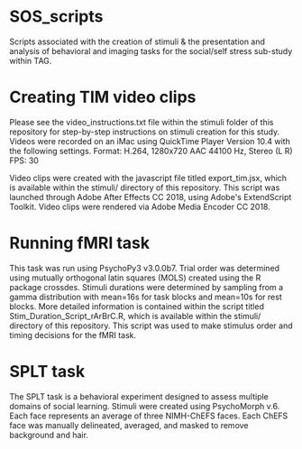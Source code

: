 # SOS_scripts
Scripts associated with the creation of stimuli &amp; the presentation and analysis of behavioral and imaging tasks for the social/self stress sub-study within TAG.  

# Creating TIM video clips
Please see the video_instructions.txt file within the stimuli folder of this repository for step-by-step instructions on stimuli creation for this study.  Videos were recorded on an iMac using QuickTime Player Version 10.4 with the following settings.
  Format: H.264, 1280x720
          AAC 44100 Hz, Stereo (L R)
  FPS: 30

Video clips were created with the javascript file titled export_tim.jsx, which is available within the stimuli/ directory of this repository.  This script was launched through Adobe After Effects CC 2018, using Adobe's ExtendScript Toolkit.  Video clips were rendered via Adobe Media Encoder CC 2018.  

# Running fMRI task
This task was run using PsychoPy3 v3.0.0b7.  Trial order was determined using mutually orthogonal latin squares (MOLS) created using the R package crossdes.  Stimuli durations were determined by sampling from a gamma distribution with mean=16s for task blocks and mean=10s for rest blocks.  More detailed information is contained within the script titled Stim_Duration_Script_rArBrC.R, which is available within the stimuli/ directory of this repository.  This script was used to make stimulus order and timing decisions for the fMRI task.

# SPLT task
The SPLT task is a behavioral experiment designed to assess multiple domains of social learning.  Stimuli were created using PsychoMorph v.6.  Each face represents an average of three NIMH-ChEFS faces.  Each ChEFS face was manually delineated, averaged, and masked to remove background and hair.  
